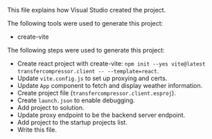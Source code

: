This file explains how Visual Studio created the project.

The following tools were used to generate this project:
- create-vite

The following steps were used to generate this project:
- Create react project with create-vite: `npm init --yes vite@latest transfercompressor.client -- --template=react`.
- Update `vite.config.js` to set up proxying and certs.
- Update `App` component to fetch and display weather information.
- Create project file (`transfercompressor.client.esproj`).
- Create `launch.json` to enable debugging.
- Add project to solution.
- Update proxy endpoint to be the backend server endpoint.
- Add project to the startup projects list.
- Write this file.
